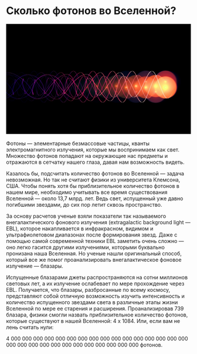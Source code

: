 # Сколько фотонов во Вселенной?

![preview](./5678.jpg)

Фотоны — элементарные безмассовые частицы, кванты электромагнитного излучения, которые мы воспринимаем как свет. Множество фотонов попадают на окружающие нас предметы и отражаются в сетчатку нашего глаза, давая нам возможность видеть.

Казалось бы, подсчитать количество фотонов во Вселенной — задача невозможная. Но так не считают физики из университета Клемсона, США. Чтобы понять хотя бы приблизительное количество фотонов в нашем мире, необходимо учитывать все время существования Вселенной — около 13,7 млрд. лет. Ведь свет, испущенный уже давно погибшими звездами, до сих пор летит сквозь пространство.

За основу расчетов ученые взяли показатели так называемого внегалактического фонового излучения (extragalactic background light — EBL), которое накапливается в инфракрасном, видимом и ультрафиолетовом диапазонах после формирования звезд. Даже с помощью самой современной техники EBL заметить очень сложно — оно легко гасится другими излучениями, которыми буквально пронизана наша Вселенная. Но ученые нашли оригинальный способ, который все же помог проанализировать внегалактическое фоновое излучение — блазары.

 
Испущенные блазарами джеты распространяются на сотни миллионов световых лет, а их излучение ослабевает по мере прохождение через EBL. Получается, что блазары, разбросанные по всему космосу, представляют собой отличную возможность изучить интенсивность и количество испущенного звездами света в различные этапы жизни Вселенной по мере ее старения и расширения. Проанализировав 739 блазара, физики смогли назвать приблизительное количество фотонов, которые существуют в нашей Вселенной: 4 x 1084. Или, если вам не лень считать нули:

4 000 000 000 000 000 000 000 000 000 000 000 000 000 000 000 000 000 000 000 000 000 000 000 000 000 000 000 000 фотонов.